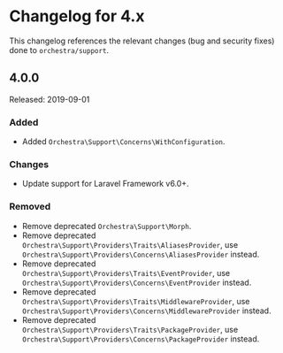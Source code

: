 # Changelog for 4.x

This changelog references the relevant changes (bug and security fixes) done to `orchestra/support`.

## 4.0.0

Released: 2019-09-01

### Added

* Added `Orchestra\Support\Concerns\WithConfiguration`.

### Changes

* Update support for Laravel Framework v6.0+.

### Removed

* Remove deprecated `Orchestra\Support\Morph`.
* Remove deprecated `Orchestra\Support\Providers\Traits\AliasesProvider`, use `Orchestra\Support\Providers\Concerns\AliasesProvider` instead.
* Remove deprecated `Orchestra\Support\Providers\Traits\EventProvider`, use `Orchestra\Support\Providers\Concerns\EventProvider` instead.
* Remove deprecated `Orchestra\Support\Providers\Traits\MiddlewareProvider`, use `Orchestra\Support\Providers\Concerns\MiddlewareProvider` instead.
* Remove deprecated `Orchestra\Support\Providers\Traits\PackageProvider`, use `Orchestra\Support\Providers\Concerns\PackageProvider` instead.

